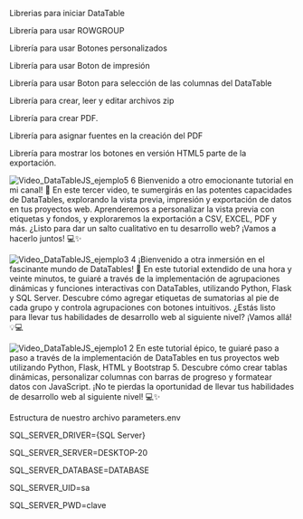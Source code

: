 Librerias para iniciar DataTable
<link rel="stylesheet" type="text/css" href="https://cdn.datatables.net/buttons/2.4.2/css/buttons.dataTables.min.css">
<link rel="stylesheet" type="text/css" href="https://cdn.datatables.net/1.13.7/css/jquery.dataTables.css">
<script type="text/javascript" charset="utf8" src="https://cdn.datatables.net/1.13.7/js/jquery.dataTables.min.js"></script>
<script src="https://code.jquery.com/jquery-3.7.0.js"></script>

Librería para usar ROWGROUP
<script type="text/javascript" charset="utf8" src="https://cdn.datatables.net/rowgroup/1.4.1/js/dataTables.rowGroup.min.js"></script>

Librería para usar Botones personalizados
<script type="text/javascript" charset="utf8" src=https://cdn.datatables.net/buttons/2.4.2/js/dataTables.buttons.min.js></script>

Librería para usar Boton de impresión
<script type="text/javascript" charset="utf8" src=https://cdn.datatables.net/buttons/2.4.2/js/buttons.print.min.js></script>

Librería para usar Boton para  selección de las columnas del DataTable
<script type="text/javascript" charset="utf8" src=https://cdn.datatables.net/buttons/2.4.2/js/buttons.colVis.min.js></script>

Librería para crear, leer y editar archivos zip
<script type="text/javascript" charset="utf8" src=https://cdnjs.cloudflare.com/ajax/libs/jszip/3.10.1/jszip.min.js></script>

Librería para crear PDF.
<script type="text/javascript" charset="utf8" src=https://cdnjs.cloudflare.com/ajax/libs/pdfmake/0.1.53/pdfmake.min.js></script>

Librería para asignar fuentes en la creación del PDF
<script type="text/javascript" charset="utf8" src=https://cdnjs.cloudflare.com/ajax/libs/pdfmake/0.1.53/vfs_fonts.js></script>

Librería para mostrar los botones en versión HTML5 parte de la exportación.
<script type="text/javascript" charset="utf8" src=https://cdn.datatables.net/buttons/2.4.2/js/buttons.html5.min.js></script>


![Video_DataTableJS_ejemplo5 6](https://github.com/mectoys/JSDataTable_sample_YT/assets/7143758/e5b48ec9-1b48-468f-937c-324d9c65cd43)
Bienvenido a otro emocionante tutorial en mi canal! 🚀 En este tercer video, te sumergirás en las potentes capacidades de DataTables, explorando la vista previa, impresión y exportación de datos en tus proyectos web. Aprenderemos a personalizar la vista previa con etiquetas y fondos, y exploraremos la exportación a CSV, EXCEL, PDF y más. ¿Listo para dar un salto cualitativo en tu desarrollo web? ¡Vamos a hacerlo juntos! 💻✨

![Video_DataTableJS_ejemplo3 4](https://github.com/mectoys/JSDataTable_sample_YT/assets/7143758/8a37be76-5be9-4d27-b587-c46f594f19a6)
¡Bienvenido a otra inmersión en el fascinante mundo de DataTables! 🚀 En este tutorial extendido de una hora y veinte minutos, te guiaré a través de la implementación de agrupaciones dinámicas y funciones interactivas con DataTables, utilizando Python, Flask y SQL Server. Descubre cómo agregar etiquetas de sumatorias al pie de cada grupo y controla agrupaciones con botones intuitivos. ¿Estás listo para llevar tus habilidades de desarrollo web al siguiente nivel? ¡Vamos allá! 💡💻

![Video_DataTableJS_ejemplo1 2](https://github.com/mectoys/JSDataTable_sample_YT/assets/7143758/2289d4b7-ad02-4ae7-873a-c8b066c38dd8)
En este tutorial épico, te guiaré paso a paso a través de la implementación de DataTables en tus proyectos web utilizando Python, Flask, HTML y Bootstrap 5. Descubre cómo crear tablas dinámicas, personalizar columnas con barras de progreso y formatear datos con JavaScript. ¡No te pierdas la oportunidad de llevar tus habilidades de desarrollo web al siguiente nivel! 💻✨

Estructura de nuestro archivo parameters.env

SQL_SERVER_DRIVER={SQL Server}

SQL_SERVER_SERVER=DESKTOP-20 

SQL_SERVER_DATABASE=DATABASE

SQL_SERVER_UID=sa

SQL_SERVER_PWD=clave

